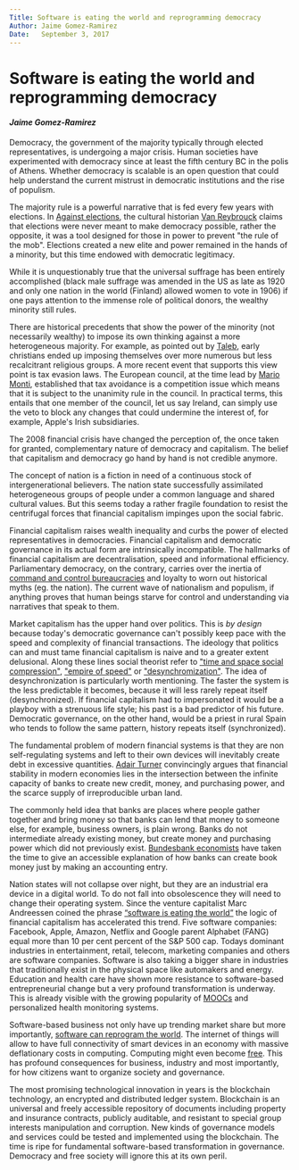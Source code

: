 ```yaml
---
Title: Software is eating the world and reprogramming democracy
Author: Jaime Gomez-Ramirez
Date:	September 3, 2017
---
```


# Software is eating the world and reprogramming democracy
#### _Jaime Gomez-Ramirez_

Democracy, the government of the majority typically through elected representatives, is undergoing a major crisis.
Human societies have experimented with democracy since at least the fifth century BC in the polis of Athens.
Whether democracy is scalable is an open question that could help understand the current mistrust in democratic institutions and the rise of populism.

The majority rule is a powerful narrative that is fed every few years with elections. In [Against elections](https://www.penguin.co.uk/books/1112592/against-elections/), the cultural historian [Van Reybrouck](https://en.wikipedia.org/wiki/David_Van_Reybrouck) claims that elections were never meant to make democracy possible, rather the opposite, it was a tool designed for those in power to prevent "the rule of the mob".
Elections created a new elite and power remained in the hands of a minority, but this time endowed with democratic legitimacy.

While it is unquestionably true that the universal suffrage has been entirely accomplished (black male suffrage was amended in the US as late as 1920 and only one nation in the world (Finland) allowed women to vote in 1906) if one pays attention to the immense role of political donors, the wealthy minority still rules.

There are historical precedents that show the power of the minority (not necessarily wealthy) to impose its own thinking against a more heterogeneous majority.
For example, as pointed out by [Taleb](https://www.amazon.com/Antifragile-Things-That-Disorder-Incerto/dp/0812979680), early christians ended up imposing themselves over more numerous but less recalcitrant religious groups.
A more recent event that supports this view point is tax evasion laws. The European council, at the  time lead by [Mario Monti](https://www.theguardian.com/commentisfree/2011/dec/06/mario-monti-technocracy-europe), established that tax avoidance is a competition issue which means that it is subject to the unanimity rule in the council. In practical terms, this entails that one member of the council, let us say Ireland, can simply use the veto to block any changes that could undermine the interest of, for example, Apple's Irish subsidiaries.

The 2008 financial crisis have changed the perception of, the once taken for granted, complementary nature of democracy and capitalism. The
belief that capitalism and democracy go hand by hand is not credible anymore.

The concept of nation is a fiction in need of a continuous stock of intergenerational believers.
The nation state successfully assimilated heterogeneous groups of people under a common language and shared cultural values. But this seems today a rather fragile foundation to resist the centrifugal forces that financial capitalism impinges upon the social fabric.

Financial capitalism raises wealth inequality and curbs the power of elected representatives in democracies.
Financial capitalism and democratic governance in its actual form are intrinsically incompatible. The hallmarks of financial capitalism are decentralisation, speed and informational efficiency. Parliamentary democracy, on the contrary, carries over the inertia of [command and control  bureaucracies](https://hbr.org/2014/11/bureaucracy-must-die) and loyalty to worn out historical myths (eg. the nation). The current wave of nationalism and populism, if anything proves that human beings starve for control and understanding via narratives that speak to them.

Market capitalism has the upper hand over politics. This is _by design_ because today's democratic governance can't possibly keep pace with the speed and complexity of financial transactions. The ideology that politics can and must tame financial capitalism is naive and to a greater extent delusional.
Along these lines social theorist refer to ["time and space social compression"](http://routledgesoc.com/category/profile-tags/time-space-compression), ["empire of speed"](http://www.psupress.org/books/titles/978-0-271-03416-4.html) or ["desynchromization"](http://onlinelibrary.wiley.com/doi/10.1111/1467-8675.00309/abstract).
The idea of desynchronization is particularly worth mentioning. The faster the system is the less predictable it becomes, because it will less rarely repeat itself (desynchronized).
If financial capitalism had to impersonated it would be a playboy with a strenuous life style; his past is a bad predictor of his future. Democratic governance, on the other hand, would be a priest in rural Spain who tends to follow the same pattern, history repeats itself (synchronized).

The fundamental problem of modern financial systems is that they are non self-regulating systems and left to their own devices will inevitably create debt in excessive quantities. [Adair Turner](http://press.princeton.edu/titles/10546.html) convincingly argues that financial stability in modern economies lies in the intersection between the infinite capacity of banks to create new credit, money, and purchasing power, and the scarce supply of irreproducible urban land.

The commonly held idea that banks are places where people gather together and bring money so that banks can lend that money to someone else, for example, business owners, is plain wrong. Banks do not intermediate already existing money, but create money and purchasing power which did not previously exist. [Bundesbank economists](https://www.bundesbank.de/Redaktion/EN/Topics/2017/2017_04_25_how_money_is_created.html) have taken the time to give an accessible explanation of how banks can create book money just by making an accounting entry.   

Nation states will not collapse over night, but they are an industrial era device in a digital world. To do not fall into obsolescence they will need to change their operating system. Since the venture capitalist Marc Andreessen coined the phrase [“software is eating the world”](https://a16z.com/2016/08/20/why-software-is-eating-the-world/) the logic of financial capitalism has accelerated this trend. Five software companies: Facebook, Apple, Amazon, Netflix and Google parent Alphabet (FANG) equal more than 10 per cent percent of the S&P 500 cap. Todays dominant industries in entertainment, retail, telecom, marketing companies and others are software companies. Software is also taking a bigger share in industries that traditionally exist in the physical space like automakers and energy.
Education and health care have shown more resistance to software-based entrepreneurial change but a very profound transformation is underway. This is already visible with the growing popularity of [MOOCs](http://mooc.org/) and personalized health monitoring systems.

Software-based business not only have up trending market share but more importantly, [software can reprogram the world](https://www.wired.com/2016/05/the-end-of-code/). The internet of things will allow to have full connectivity of smart devices in an economy with massive deflationary costs in computing. Computing might even become  [free](https://science.energy.gov/~/media/ascr/pdf/program-documents/docs/Magellan_Final_Report.pdf). This has profound consequences for business, industry and most importantly, for how citizens want to organize society and governance.

The most promising technological innovation in years is the blockchain technology, an encrypted and distributed ledger system. Blockchain is an universal and freely accessible repository of documents including property and insurance contracts, publicly auditable, and resistant to special group interests manipulation and corruption. New kinds of governance models and services could be tested and implemented using the blockchain. The time is ripe for fundamental software-based transformation in governance. Democracy and free society will ignore this at its own peril.
